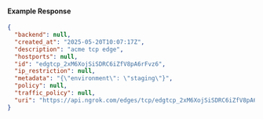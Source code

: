<!-- Code generated for API Clients. DO NOT EDIT. -->

#### Example Response

```json
{
  "backend": null,
  "created_at": "2025-05-20T10:07:17Z",
  "description": "acme tcp edge",
  "hostports": null,
  "id": "edgtcp_2xM6XojSiSDRC6iZfV8pA6rFvz6",
  "ip_restriction": null,
  "metadata": "{\"environment\": \"staging\"}",
  "policy": null,
  "traffic_policy": null,
  "uri": "https://api.ngrok.com/edges/tcp/edgtcp_2xM6XojSiSDRC6iZfV8pA6rFvz6"
}
```
